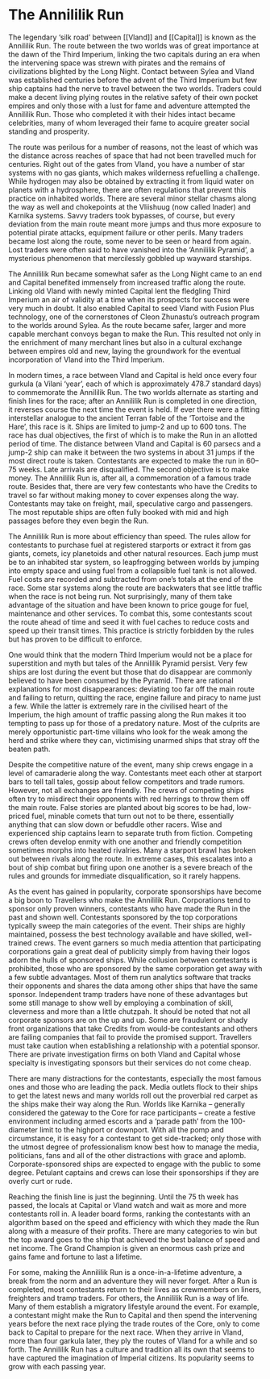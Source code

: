 # The Annililik Run

The legendary ‘silk road’ between [[Vland]] and [[Capital]] is known as the Annililik Run. The route between the two worlds was of great importance at the dawn of the Third Imperium, linking the two capitals during an era when the intervening space was strewn with pirates and the remains of civilizations blighted by the Long Night. Contact between Sylea and Vland was established centuries before the advent of the Third Imperium but few ship captains had the nerve to travel between the two worlds. Traders could make a decent living plying routes in the relative safety of their own pocket empires and only those with a lust for fame and adventure attempted the Annililik Run. Those who completed it with their hides intact became celebrities, many of whom leveraged their fame to acquire greater social standing and prosperity.

The route was perilous for a number of reasons, not the least of which was the distance across reaches of space that had not been travelled much for centuries. Right out of the gates from Vland, you have a number of star systems with no gas giants, which makes wilderness refuelling a challenge. While hydrogen may also be obtained by extracting it from liquid water on planets with a hydrosphere, there are often regulations that prevent this practice on inhabited worlds. There are several minor stellar chasms along the way as well and chokepoints at the Vliishuug (now called Inader) and Karnika systems. Savvy traders took bypasses, of course, but every deviation from the main route meant more jumps and thus more exposure to potential pirate attacks, equipment failure or other perils. Many traders became lost along the route, some never to be seen or heard from again. Lost traders were often said to have vanished into the ‘Annililik Pyramid’, a mysterious phenomenon that mercilessly gobbled up wayward starships.

The Annililik Run became somewhat safer as the Long Night came to an end and Capital benefited immensely from increased traffic along the route. Linking old Vland with newly minted Capital lent the fledgling Third Imperium an air of validity at a time when its prospects for success were very much in doubt. It also enabled Capital to seed Vland with Fusion Plus technology, one of the cornerstones of Cleon Zhunastu’s outreach program to the worlds around Sylea. As the route became safer, larger and more capable merchant convoys began to make the Run. This resulted not only in the enrichment of many merchant lines but also in a cultural exchange between empires old and new, laying the groundwork for the eventual incorporation of Vland into the Third Imperium.

In modern times, a race between Vland and Capital is held once every four gurkula (a Vilani ‘year’, each of which is approximately 478.7 standard days) to commemorate the Annililik Run. The two worlds alternate as starting and finish lines for the race; after an Annililik Run is completed in one direction, it reverses course the next time the event is held. If ever there were a fitting interstellar analogue to the ancient Terran fable of the ‘Tortoise and the Hare’, this race is it. Ships are limited to jump-2 and up to 600 tons. The race has dual objectives, the first of which is to make the Run in an allotted period of time. The distance between Vland and Capital is 60 parsecs and a jump-2 ship can make it between the two systems in about 31 jumps if the most direct route is taken. Contestants are expected to make the run in 60–75 weeks. Late arrivals are disqualified. The second objective is to make money. The Annililik Run is, after all, a commemoration of a famous trade route. Besides that, there are very few contestants who have the Credits to travel so far without making money to cover expenses along the way. Contestants may take on freight, mail, speculative cargo and passengers. The most reputable ships are often fully booked with mid and high passages before they even begin the Run.

The Annililik Run is more about efficiency than speed. The rules allow for contestants to purchase fuel at registered starports or extract it from gas giants, comets, icy planetoids and other natural resources. Each jump must be to an inhabited star system, so leapfrogging between worlds by jumping into empty space and using fuel from a collapsible fuel tank is not allowed. Fuel costs are recorded and subtracted from one’s totals at the end of the race. Some star systems along the route are backwaters that see little traffic when the race is not being run. Not surprisingly, many of them take advantage of the situation and have been known to price gouge for fuel, maintenance and other services. To combat this, some contestants scout the route ahead of time and seed it with fuel caches to reduce costs and speed up their transit times. This practice is strictly forbidden by the rules but has proven to be difficult to enforce.

One would think that the modern Third Imperium would not be a place for superstition and myth but tales of the Annililik Pyramid persist. Very few ships are lost during the event but those that do disappear are commonly believed to have been consumed by the Pyramid. There are rational explanations for most disappearances: deviating too far off the main route and failing to return, quitting the race, engine failure and piracy to name just a few. While the latter is extremely rare in the civilised heart of the Imperium, the high amount of traffic passing along the Run makes it too tempting to pass up for those of a predatory nature. Most of the culprits are merely opportunistic part-time villains who look for the weak among the herd and strike where they can, victimising unarmed ships that stray off the beaten path.

Despite the competitive nature of the event, many ship crews engage in a level of camaraderie along the way. Contestants meet each other at starport bars to tell tall tales, gossip about fellow competitors and trade rumors. However, not all exchanges are friendly. The crews of competing ships often try to misdirect their opponents with red herrings to throw them off the main route. False stories are planted about big scores to be had, low-priced fuel, minable comets that turn out not to be there, essentially anything that can slow down or befuddle other racers. Wise and experienced ship captains learn to separate truth from fiction. Competing crews often develop enmity with one another and friendly competition sometimes morphs into heated rivalries. Many a starport brawl has broken out between rivals along the route. In extreme cases, this escalates into a bout of ship combat but firing upon one another is a severe breach of the rules and grounds for immediate disqualification, so it rarely happens.

As the event has gained in popularity, corporate sponsorships have become a big boon to Travellers who make the Annililik Run. Corporations tend to sponsor only proven winners, contestants who have made the Run in the past and shown well. Contestants sponsored by the top corporations typically sweep the main categories of the event. Their ships are highly maintained, possess the best technology available and have skilled, well-trained crews. The event garners so much media attention that participating corporations gain a great deal of publicity simply from having their logos adorn the hulls of sponsored ships. While collusion between contestants is prohibited, those who are sponsored by the same corporation get away with a few subtle advantages. Most of them run analytics software that tracks their opponents and shares the data among other ships that have the same sponsor. Independent tramp traders have none of these advantages but some still manage to show well by employing a combination of skill, cleverness and more than a little chutzpah. It should be noted that not all corporate sponsors are on the up and up. Some are fraudulent or shady front organizations that take Credits from would-be contestants and others are failing companies that fail to provide the promised support. Travellers must take caution when establishing a relationship with a potential sponsor. There are private investigation firms on both Vland and Capital whose specialty is investigating sponsors but their services do not come cheap.

There are many distractions for the contestants, especially the most famous ones and those who are leading the pack. Media outlets flock to their ships to get the latest news and many worlds roll out the proverbial red carpet as the ships make their way along the Run. Worlds like Karnika – generally considered the gateway to the Core for race participants – create a festive environment including armed escorts and a ‘parade path’ from the 100-diameter limit to the highport or downport. With all the pomp and circumstance, it is easy for a contestant to get side-tracked; only those with the utmost degree of professionalism know best how to manage the media, politicians, fans and all of the other distractions with grace and aplomb. Corporate-sponsored ships are expected to engage with the public to some degree. Petulant captains and crews can lose their sponsorships if they are overly curt or rude.

Reaching the finish line is just the beginning. Until the 75 th week has passed, the locals at Capital or Vland watch and wait as more and more contestants roll in. A leader board forms, ranking the contestants with an algorithm based on the speed and efficiency with which they made the Run along with a measure of their profits. There are many categories to win but the top award goes to the ship that achieved the best balance of speed and net income. The Grand Champion is given an enormous cash prize and gains fame and fortune to last a lifetime.

For some, making the Annililik Run is a once-in-a-lifetime adventure, a break from the norm and an adventure they will never forget. After a Run is completed, most contestants return to their lives as crewmembers on liners, freighters and tramp traders. For others, the Annililik Run is a way of life. Many of them establish a migratory lifestyle around the event. For example, a contestant might make the Run to Capital and then spend the intervening years before the next race plying the trade routes of the Core, only to come back to Capital to prepare for the next race. When they arrive in Vland, more than four garkula later, they ply the routes of Vland for a while and so forth. The Annililik Run has a culture and tradition all its own that seems to have captured the imagination of Imperial citizens. Its popularity seems to grow with each passing year.

